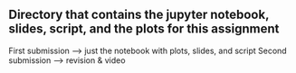 ## Directory that contains the jupyter notebook, slides, script, and the plots for this assignment

First submission --> just the notebook with plots, slides, and script
Second submission --> revision & video
